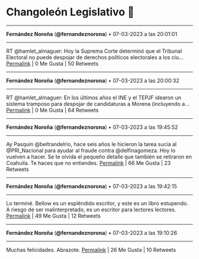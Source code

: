 # Changoleón Legislativo 🙈
*****
**Fernández Noroña** (**@fernandeznorona**) • 07-03-2023 a las 20:01:01
*****
RT @hamlet_almaguer: Hoy la Suprema Corte determinó que el Tribunal Electoral no puede despojar de derechos políticos electorales a los ciu…
[Permalink](https://twitter.com/fernandeznorona/status/1633316867447111680) | 0 Me Gusta | 50 Retweets
*****
**Fernández Noroña** (**@fernandeznorona**) • 07-03-2023 a las 20:00:32
*****
RT @hamlet_almaguer: En los últimos años el INE y el TEPJF idearon un sistema tramposo para despojar de candidaturas a Morena (incluyendo a…
[Permalink](https://twitter.com/fernandeznorona/status/1633316744872833025) | 0 Me Gusta | 64 Retweets
*****
**Fernández Noroña** (**@fernandeznorona**) • 07-03-2023 a las 19:45:52
*****
Ay Pasquín @beltrandelrio, hace seis años le hicieron la tarea sucia al @PRI_Nacional para ayudar al fraude contra @delfinagomeza. Hoy lo vuelven a hacer. Se te olvida el pequeño detalle que también se retiraron en Coahuila. Te haces que no entiendes.
[Permalink](https://twitter.com/fernandeznorona/status/1633313054690533376) | 66 Me Gusta | 23 Retweets
*****
**Fernández Noroña** (**@fernandeznorona**) • 07-03-2023 a las 19:42:15
*****
Lo terminé. Bellow es un espléndido escritor, y este es un libro estupendo. A riesgo de ser malinterpretado, es un escritor para lectores lectores.
[Permalink](https://twitter.com/fernandeznorona/status/1633312146963456000) | 49 Me Gusta | 12 Retweets
*****
**Fernández Noroña** (**@fernandeznorona**) • 07-03-2023 a las 19:10:26
*****
Muchas felicidades. Abrazote.
[Permalink](https://twitter.com/fernandeznorona/status/1633304139764494336) | 26 Me Gusta | 10 Retweets